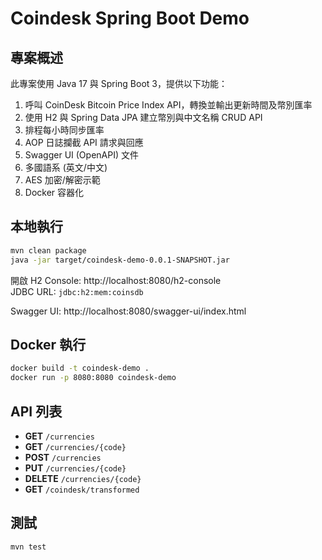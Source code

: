 # Coindesk Spring Boot Demo

## 專案概述
此專案使用 Java 17 與 Spring Boot 3，提供以下功能：
1. 呼叫 CoinDesk Bitcoin Price Index API，轉換並輸出更新時間及幣別匯率
2. 使用 H2 與 Spring Data JPA 建立幣別與中文名稱 CRUD API
3. 排程每小時同步匯率
4. AOP 日誌攔截 API 請求與回應
5. Swagger UI (OpenAPI) 文件
6. 多國語系 (英文/中文)
7. AES 加密/解密示範
8. Docker 容器化

## 本地執行
```bash
mvn clean package
java -jar target/coindesk-demo-0.0.1-SNAPSHOT.jar
```

開啟 H2 Console: http://localhost:8080/h2-console  
JDBC URL: `jdbc:h2:mem:coinsdb`  

Swagger UI: http://localhost:8080/swagger-ui/index.html  

## Docker 執行
```bash
docker build -t coindesk-demo .
docker run -p 8080:8080 coindesk-demo
```

## API 列表
- **GET** `/currencies`
- **GET** `/currencies/{code}`
- **POST** `/currencies`
- **PUT** `/currencies/{code}`
- **DELETE** `/currencies/{code}`
- **GET** `/coindesk/transformed`

## 測試
```bash
mvn test
```
